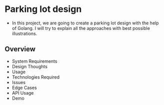 # Parking lot design
- In this project, we are going to create a parking lot design with the help of Golang. I will try to 
explain all the approaches with best possible illustrations.

## Overview
- System Requirements
- Design Thoughts
- Usage
- Technologies Required
- Issues
- Edge Cases
- API Usage
- Demo